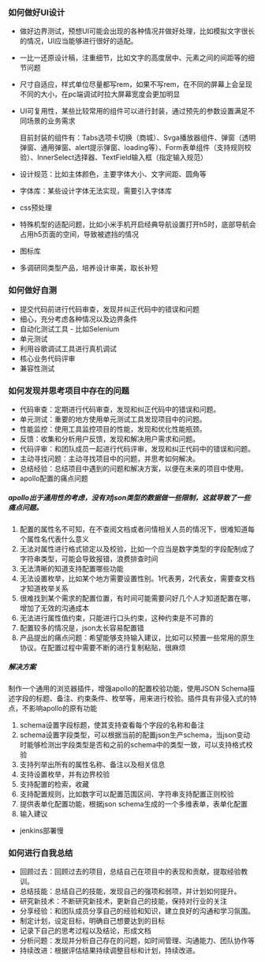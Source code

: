 ### 如何做好UI设计

- 做好边界测试，预想UI可能会出现的各种情况并做好处理，比如模拟文字很长的情况，UI应当能够进行很好的适配。

- 一比一还原设计稿，注重细节，比如文字的高度居中、元素之间的间距等的细节问题

- 尺寸自适应，样式单位尽量都写rem，如果不写rem，在不同的屏幕上会呈现不同的大小，在pc端调试时拉大屏幕宽度会更加明显

- UI可复用性，某些比较常用的组件可以进行封装，通过预先的参数设置满足不同场景的业务需求

  目前封装的组件有：Tabs选项卡切换（商城）、Svga播放器组件、弹窗（透明弹窗、通用弹窗、alert提示弹窗、loading等）、Form表单组件（支持规则校验）、InnerSelect选择器、TextField输入框（指定输入规范）

- 设计规范：比如主体颜色，主要字体大小、文字间距、圆角等

- 字体库：某些设计字体无法实现，需要引入字体库

- css预处理

- 特殊机型的适配问题，比如小米手机开启经典导航设置打开h5时，底部导航会占用h5页面的空间，导致被遮挡的情况

- 图标库

- 多调研同类型产品，培养设计审美，取长补短

### 如何做好自测

- 提交代码前进行代码审查，发现并纠正代码中的错误和问题
- 细心，充分考虑各种情况以及边界条件
- 自动化测试工具 - 比如Selenium
- 单元测试
- 利用谷歌调试工具进行真机调试
- 核心业务代码评审
- 兼容性测试

### 如何发现并思考项目中存在的问题

- 代码审查：定期进行代码审查，发现和纠正代码中的错误和问题。
- 单元测试：重要的地方使用单元测试工具发现项目中的问题。
- 性能监控：使用工具监控项目的性能，发现和优化性能瓶颈。
- 反馈：收集和分析用户反馈，发现和解决用户需求和问题。
- 代码评审：和团队成员一起进行代码评审，发现和纠正代码中的错误和问题。
- 主动寻找问题：主动寻找项目中的问题，并思考如何解决。
- 总结经验：总结项目中遇到的问题和解决方案，以便在未来的项目中使用。
- apollo配置的痛点问题

##### apollo出于通用性的考虑，没有对json类型的数据做一些限制，这就导致了一些痛点问题。

1. 配置的属性名不可知，在不查阅文档或者问情相关人员的情况下，很难知道每个属性名代表什么意义
2. 无法对属性进行格式锁定以及校验，比如一个应当是数字类型的字段配制成了字符串类型，可能会导致报错，浪费排查时间
3. 无法清晰的知道支持配置哪些功能
4. 无法设置枚举，比如某个地方需要设置性别。1代表男，2代表女，需要查文档才知道枚举关系
5. 很难找到某个需求的配置位置，有时间可能需要问好几个人才知道配置在哪，增加了无效的沟通成本
6. 无法进行属性值约束，只能进行口头约束，这种约束是不可靠的
7. 配置较多的情况是，json太长容易配置错
8. 产品提出的痛点问题：希望能够支持输入建议，比如可以预置一些常用的原生协议。在配置过程中需要不断的进行复制粘贴，很麻烦

##### 解决方案

制作一个通用的浏览器插件，增强apollo的配置校验功能，使用JSON Schema描述字段的标题、备注、约束条件、枚举等，用来进行校验。插件具有非侵入式的特点，不影响apollo的原有功能

1. schema设置字段标题，使其支持查看每个字段的名称和备注
2. schema设置字段类型，可以根据当前的配置json生产schema，当json变动时能够检测出字段类型是否和之前的schema中的类型一致，可以支持格式校验
3. 支持列举出所有的属性名称、备注以及相关信息
4. 支持设置枚举，并有边界校验
5. 支持配置的检索，收藏
6. 支持配置规则，比如数字可以配置范围区间、字符串支持配置正则校验
7. 提供表单化配置功能，根据json schema生成的一个多维表单，表单化配置
8. 输入建议

- jenkins部署慢

### 如何进行自我总结

- 回顾过去：回顾过去的项目，总结自己在项目中的表现和贡献，提取经验教训。
- 总结技能：总结自己的技能，发现自己的强项和弱项，并计划如何提升。
- 研究新技术：不断研究新技术，更新自己的技能，保持对行业的关注
- 分享经验：和团队成员分享自己的经验和知识，建立良好的沟通和学习氛围。
- 制定计划，设定目标，明确自己想要达到的目标
- 记录下自己的思考过程以及结论，形成文档
- 分析问题：发现并分析自己存在的问题，如时间管理、沟通能力、团队协作等
- 持续改进：根据评估结果持续调整目标和计划，持续改进。